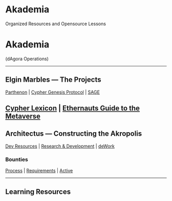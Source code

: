 # Akademia
Organized Resources and Opensource Lessons

# Akademia
(dAgora Operations)

-------------------------------------------------------------------------------------------------------------------------------------------------------------------------

## Elgin Marbles — The Projects

[Parthenon](https://github.com/decentragora/Parthenon) | [Cypher Genesis Protocol](#) | [SAGE](https://dagora.gitbook.io/akropolis/v/s-a-g-e/)

[Cypher Lexicon](https://dagora.gitbook.io/akropolis/introduction/welcome) | [Ethernauts Guide to the Metaverse](https://dagora.gitbook.io/akropolis/v/egm/)
-------------------------------------------------------------------------------------------------------------------------------------------------------------------------
## Architectus — Constructing the Akropolis

[Dev Resources](https://github.com/decentragora/Great-Library) | [Research & Development](https://github.com/decentragora/Lyceum) | [deWork](https://app.dework.xyz/decentragora)

### Bounties

[Process]() | [Requirements]() | [Active](https://github.com/decentragora/Akademia/issues)


-------------------------------------------------------------------------------------------------------------------------------------------------------------------------

## Learning Resources

